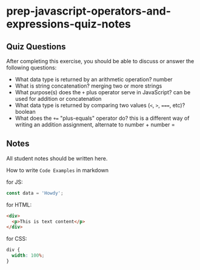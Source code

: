 # prep-javascript-operators-and-expressions-quiz-notes

## Quiz Questions

After completing this exercise, you should be able to discuss or answer the following questions:

- What data type is returned by an arithmetic operation?
  number
- What is string concatenation?
  merging two or more strings
- What purpose(s) does the `+` plus operator serve in JavaScript?
  can be used for addition or concatenation
- What data type is returned by comparing two values (`<`, `>`, `===`, etc)?
  boolean
- What does the `+=` "plus-equals" operator do?
  this is a different way of writing an addition assignment, alternate to number + number =

## Notes

All student notes should be written here.

How to write `Code Examples` in markdown

for JS:

```javascript
const data = 'Howdy';
```

for HTML:

```html
<div>
  <p>This is text content</p>
</div>
```

for CSS:

```css
div {
  width: 100%;
}
```

